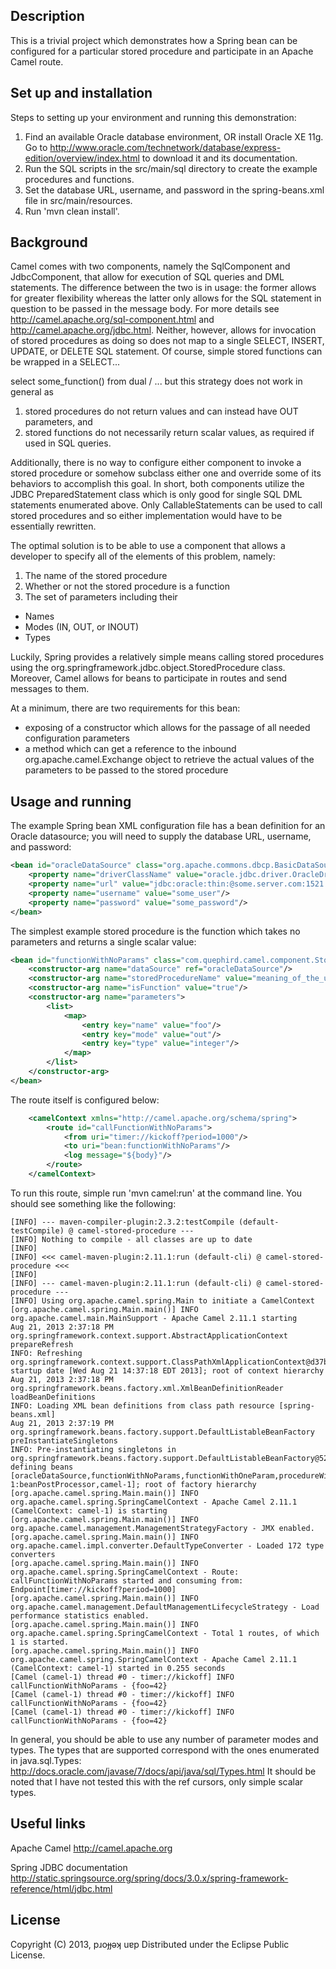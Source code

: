 ## Description

This is a trivial project which demonstrates how a Spring bean can be configured for a particular stored procedure and participate in an Apache Camel route.

## Set up and installation

Steps to setting up your environment and running this demonstration:

1. Find an available Oracle database environment, OR
   install Oracle XE 11g. Go to http://www.oracle.com/technetwork/database/express-edition/overview/index.html to download it and its documentation.
2. Run the SQL scripts in the src/main/sql directory to create the example procedures and functions.
3. Set the database URL, username, and password in the spring-beans.xml file in src/main/resources.
4. Run 'mvn clean install'.

## Background

Camel comes with two components, namely the SqlComponent and JdbcComponent, that allow for execution of SQL queries and DML statements.
The difference between the two is in usage: the former allows for greater flexibility whereas the latter only allows for the SQL statement in question to be passed in the message body.
For more details see http://camel.apache.org/sql-component.html and http://camel.apache.org/jdbc.html.
Neither, however, allows for invocation of stored procedures as doing so does not map to a single SELECT, INSERT, UPDATE, or DELETE SQL statement.
Of course, simple stored functions can be wrapped in a SELECT...

select  some_function()
from    dual
/
... but this strategy does not work in general as
1. stored procedures do not return values and can instead have OUT parameters, and
2. stored functions do not necessarily return scalar values, as required if used in SQL queries.

Additionally, there is no way to configure either component to invoke a stored procedure or somehow subclass either one and override some of its behaviors to accomplish this goal.
In short, both components utilize the JDBC PreparedStatement class which is only good for single SQL DML statements enumerated above.
Only CallableStatements can be used to call stored procedures and so either implementation would have to be essentially rewritten.

The optimal solution is to be able to use a component that allows a developer to specify all of the elements of this problem, namely:

1. The name of the stored procedure
2. Whether or not the stored procedure is a function
3. The set of parameters including their
  * Names
  * Modes (IN, OUT, or INOUT)
  * Types

Luckily, Spring provides a relatively simple means calling stored procedures using the org.springframework.jdbc.object.StoredProcedure class.
Moreover, Camel allows for beans to participate in routes and send messages to them.

At a minimum, there are two requirements for this bean:

* exposing of a constructor which allows for the passage of all needed configuration parameters
* a method which can get a reference to the inbound org.apache.camel.Exchange object to retrieve the actual values of the parameters to be passed to the stored procedure

## Usage and running

The example Spring bean XML configuration file has a bean definition for an Oracle datasource;
you will need to supply the database URL, username, and password:

```xml
<bean id="oracleDataSource" class="org.apache.commons.dbcp.BasicDataSource" destroy-method="close">
    <property name="driverClassName" value="oracle.jdbc.driver.OracleDriver"/>
    <property name="url" value="jdbc:oracle:thin:@some.server.com:1521:SOME_INSTANCE"/>
    <property name="username" value="some_user"/>
    <property name="password" value="some_password"/>
</bean>
```

The simplest example stored procedure is the function which takes no parameters and returns a single scalar value:

```xml
<bean id="functionWithNoParams" class="com.quephird.camel.component.StoredProcedureBean">
    <constructor-arg name="dataSource" ref="oracleDataSource"/>
    <constructor-arg name="storedProcedureName" value="meaning_of_the_universe"/>
    <constructor-arg name="isFunction" value="true"/>
    <constructor-arg name="parameters">
        <list>
            <map>
                <entry key="name" value="foo"/>
                <entry key="mode" value="out"/>
                <entry key="type" value="integer"/>
            </map>
        </list>
    </constructor-arg>
</bean>
```

The route itself is configured below:

```xml
    <camelContext xmlns="http://camel.apache.org/schema/spring">
        <route id="callFunctionWithNoParams">
            <from uri="timer://kickoff?period=1000"/>
            <to uri="bean:functionWithNoParams"/>
            <log message="${body}"/>
        </route>
    </camelContext>
```

To run this route, simple run 'mvn camel:run' at the command line. You should see something like the following:

```
[INFO] --- maven-compiler-plugin:2.3.2:testCompile (default-testCompile) @ camel-stored-procedure ---
[INFO] Nothing to compile - all classes are up to date
[INFO]
[INFO] <<< camel-maven-plugin:2.11.1:run (default-cli) @ camel-stored-procedure <<<
[INFO]
[INFO] --- camel-maven-plugin:2.11.1:run (default-cli) @ camel-stored-procedure ---
[INFO] Using org.apache.camel.spring.Main to initiate a CamelContext
[org.apache.camel.spring.Main.main()] INFO org.apache.camel.main.MainSupport - Apache Camel 2.11.1 starting
Aug 21, 2013 2:37:18 PM org.springframework.context.support.AbstractApplicationContext prepareRefresh
INFO: Refreshing org.springframework.context.support.ClassPathXmlApplicationContext@d37b87: startup date [Wed Aug 21 14:37:18 EDT 2013]; root of context hierarchy
Aug 21, 2013 2:37:18 PM org.springframework.beans.factory.xml.XmlBeanDefinitionReader loadBeanDefinitions
INFO: Loading XML bean definitions from class path resource [spring-beans.xml]
Aug 21, 2013 2:37:19 PM org.springframework.beans.factory.support.DefaultListableBeanFactory preInstantiateSingletons
INFO: Pre-instantiating singletons in org.springframework.beans.factory.support.DefaultListableBeanFactory@52c6f: defining beans [oracleDataSource,functionWithNoParams,functionWithOneParam,procedureWithOneOutParam,procedureWithMultipleOutParams,template,consumerTemplate,camel-1:beanPostProcessor,camel-1]; root of factory hierarchy
[org.apache.camel.spring.Main.main()] INFO org.apache.camel.spring.SpringCamelContext - Apache Camel 2.11.1 (CamelContext: camel-1) is starting
[org.apache.camel.spring.Main.main()] INFO org.apache.camel.management.ManagementStrategyFactory - JMX enabled.
[org.apache.camel.spring.Main.main()] INFO org.apache.camel.impl.converter.DefaultTypeConverter - Loaded 172 type converters
[org.apache.camel.spring.Main.main()] INFO org.apache.camel.spring.SpringCamelContext - Route: callFunctionWithNoParams started and consuming from: Endpoint[timer://kickoff?period=1000]
[org.apache.camel.spring.Main.main()] INFO org.apache.camel.management.DefaultManagementLifecycleStrategy - Load performance statistics enabled.
[org.apache.camel.spring.Main.main()] INFO org.apache.camel.spring.SpringCamelContext - Total 1 routes, of which 1 is started.
[org.apache.camel.spring.Main.main()] INFO org.apache.camel.spring.SpringCamelContext - Apache Camel 2.11.1 (CamelContext: camel-1) started in 0.255 seconds
[Camel (camel-1) thread #0 - timer://kickoff] INFO callFunctionWithNoParams - {foo=42}
[Camel (camel-1) thread #0 - timer://kickoff] INFO callFunctionWithNoParams - {foo=42}
[Camel (camel-1) thread #0 - timer://kickoff] INFO callFunctionWithNoParams - {foo=42}
```

In general, you should be able to use any number of parameter modes and types.
The types that are supported correspond with the ones enumerated in java.sql.Types: http://docs.oracle.com/javase/7/docs/api/java/sql/Types.html
It should be noted that I have not tested this with the ref cursors, only simple scalar types.

## Useful links

Apache Camel
http://camel.apache.org

Spring JDBC documentation
http://static.springsource.org/spring/docs/3.0.x/spring-framework-reference/html/jdbc.html

## License

Copyright (C) 2013, pɹoɟɟǝʞ uɐp
Distributed under the Eclipse Public License.